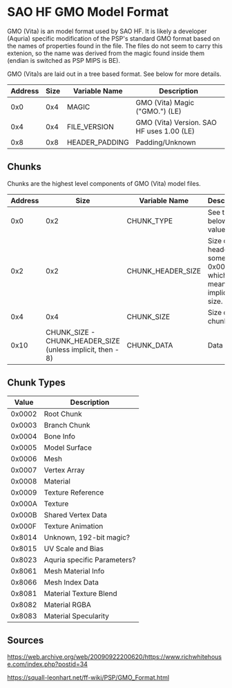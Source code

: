 # SAO HF GMO Model Format

GMO (Vita) is an model format used by SAO HF.  It is likely a developer (Aquria) specific modification of the PSP's standard GMO format based on the names of properties found in the file.  The files do not seem to carry this extenion, so the name was derived from the magic found inside them (endian is switched as PSP MIPS is BE).

GMO (Vita)s are laid out in a tree based format.  See below for more details.


| Address | Size | Variable Name | Description
|--|--|--|--|
0x0 | 0x4 | MAGIC | GMO (Vita) Magic ("GMO.") (LE)
0x4 | 0x4 | FILE_VERSION | GMO (Vita) Version.  SAO HF uses 1.00 (LE)
0x8 | 0x8 | HEADER_PADDING | Padding/Unknown

## Chunks

Chunks are the highest level components of GMO (Vita) model files.

| Address | Size | Variable Name | Description
|--|--|--|--|
0x0 | 0x2 | CHUNK_TYPE | See table below of values (LE)
0x2 | 0x2 | CHUNK_HEADER_SIZE | Size of header, sometimes 0x00, which means implicit size. (LE)
0x4 | 0x4 | CHUNK_SIZE | Size of chunk (LE)
0x10 | CHUNK_SIZE - CHUNK_HEADER_SIZE (unless implicit, then - 8) | CHUNK_DATA | Data

## Chunk Types

| Value | Description
|--|--|
0x0002 | Root Chunk
0x0003 | Branch Chunk
0x0004 | Bone Info
0x0005 | Model Surface
0x0006 | Mesh
0x0007 | Vertex Array
0x0008 | Material
0x0009 | Texture Reference
0x000A | Texture
0x000B | Shared Vertex Data
0x000F | Texture Animation
0x8014 | Unknown, 192-bit magic?
0x8015 | UV Scale and Bias
0x8023 | Aquria specific Parameters?
0x8061 | Mesh Material Info
0x8066 | Mesh Index Data
0x8081 | Material Texture Blend
0x8082 | Material RGBA
0x8083 | Material Specularity

## Sources 

https://web.archive.org/web/20090922200620/https://www.richwhitehouse.com/index.php?postid=34

https://squall-leonhart.net/ff-wiki/PSP/GMO_Format.html
